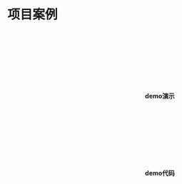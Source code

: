 # 项目案例

#### <svg class="icon" style="font-size: 16px; margin-right: 5px;" aria-hidden="true"><use xlink:href="#icon-demo"></use></svg> demo演示



#### <svg class="icon" style="font-size: 16px; margin-right: 5px;" aria-hidden="true"><use xlink:href="#icon-component"></use></svg> demo代码
